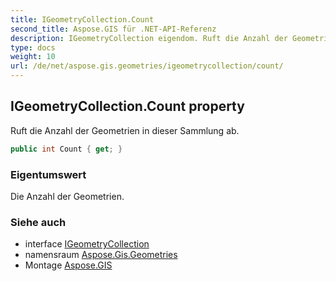 ```yaml
---
title: IGeometryCollection.Count
second_title: Aspose.GIS für .NET-API-Referenz
description: IGeometryCollection eigendom. Ruft die Anzahl der Geometrien in dieser Sammlung ab.
type: docs
weight: 10
url: /de/net/aspose.gis.geometries/igeometrycollection/count/
---
```

## IGeometryCollection.Count property

Ruft die Anzahl der Geometrien in dieser Sammlung ab.

```csharp
public int Count { get; }
```

### Eigentumswert

Die Anzahl der Geometrien.

### Siehe auch

* interface [IGeometryCollection](../)
* namensraum [Aspose.Gis.Geometries](../../igeometrycollection/)
* Montage [Aspose.GIS](../../../)



